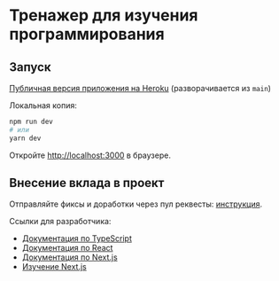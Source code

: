 # Тренажер для изучения программирования

## Запуск

[Публичная версия приложения на Heroku](https://codetrainer.herokuapp.com/) (разворачивается из `main`)

Локальная копия:

```bash
npm run dev
# или
yarn dev
```

Откройте [http://localhost:3000](http://localhost:3000) в браузере.

## Внесение вклада в проект

Отправляйте фиксы и доработки через пул реквесты: [инструкция](https://git-scm.com/book/ru/v2/GitHub-%D0%92%D0%BD%D0%B5%D1%81%D0%B5%D0%BD%D0%B8%D0%B5-%D1%81%D0%BE%D0%B1%D1%81%D1%82%D0%B2%D0%B5%D0%BD%D0%BD%D0%BE%D0%B3%D0%BE-%D0%B2%D0%BA%D0%BB%D0%B0%D0%B4%D0%B0-%D0%B2-%D0%BF%D1%80%D0%BE%D0%B5%D0%BA%D1%82%D1%8B).

Ссылки для разработчика:

- [Документация по TypeScript](https://www.typescriptlang.org/docs/)
- [Документация по React](https://reactjs.org/docs/getting-started.html)
- [Документация по Next.js](https://nextjs.org/docs)
- [Изучение Next.js](https://nextjs.org/learn)

